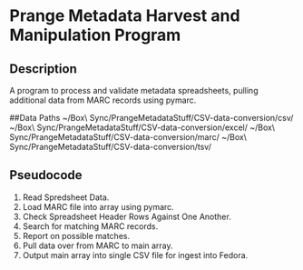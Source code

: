 # Prange Metadata Harvest and Manipulation Program

## Description
A program to process and validate metadata spreadsheets, pulling additional data from MARC records using pymarc.

##Data Paths
    ~/Box\ Sync/PrangeMetadataStuff/CSV-data-conversion/csv/
    ~/Box\ Sync/PrangeMetadataStuff/CSV-data-conversion/excel/
    ~/Box\ Sync/PrangeMetadataStuff/CSV-data-conversion/marc/
    ~/Box\ Sync/PrangeMetadataStuff/CSV-data-conversion/tsv/

## Pseudocode

1. Read Spredsheet Data.
2. Load MARC file into array using pymarc.
3. Check Spreadsheet Header Rows Against One Another.
4. Search for matching MARC records.
5. Report on possible matches.
6. Pull data over from MARC to main array.
7. Output main array into single CSV file for ingest into Fedora.
